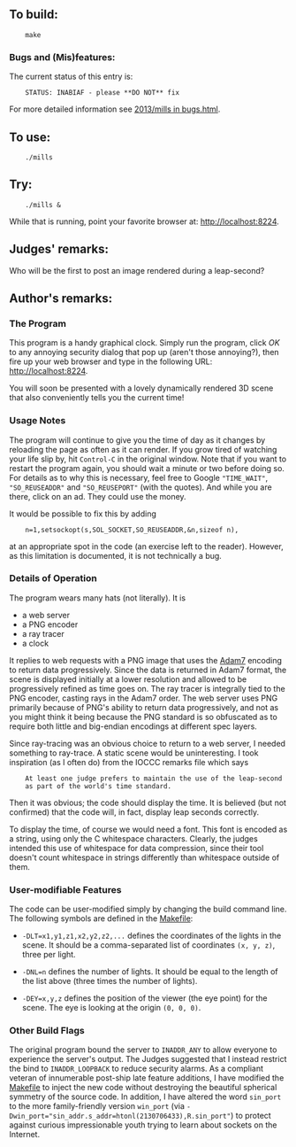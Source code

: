 ## To build:

``` <!---sh-->
    make
```


### Bugs and (Mis)features:

The current status of this entry is:

```
    STATUS: INABIAF - please **DO NOT** fix
```

For more detailed information see [2013/mills in bugs.html](../../bugs.html#2013_mills).


## To use:

``` <!---sh-->
    ./mills
```


## Try:

``` <!---sh-->
    ./mills &
```

While that is running, point your favorite browser at:
[http://localhost:8224](http://localhost:8224).


## Judges' remarks:

Who will be the first to post an image rendered during a leap-second?


## Author's remarks:

### The Program

This program is a handy graphical clock.  Simply run the program, click *OK* to
any annoying security dialog that pop up (aren't those annoying?), then fire
up your web browser and type in the following URL: <http://localhost:8224>.

You will soon be presented with a lovely dynamically rendered 3D scene that
also conveniently tells you the current time!

### Usage Notes

The program will continue to give you the time of day as it changes by
reloading the page as often as it can render.  If you grow tired of watching
your life slip by, hit `Control-C` in the original window.  Note that if you
want to restart the program again, you should wait a minute or two before
doing so.  For details as to why this is necessary, feel free to Google
`"TIME_WAIT"`, `"SO_REUSEADDR"` and `"SO_REUSEPORT"` (with the quotes).  And
while you are there, click on an ad.  They could use the money.

It would be possible to fix this by adding

``` <!---c-->
    n=1,setsockopt(s,SOL_SOCKET,SO_REUSEADDR,&n,sizeof n),
```

at an appropriate spot in the code (an exercise left to the reader).  However,
as this limitation is documented, it is not technically a bug.


### Details of Operation

The program wears many hats (not literally).  It is

- a web server
- a PNG encoder
- a ray tracer
- a clock

It replies to web requests with a PNG image that uses the
[Adam7](http://en.wikipedia.org/wiki/Adam7_algorithm) encoding to return data
progressively.  Since the data is returned in Adam7 format, the scene is
displayed initially at a lower resolution and allowed to be progressively
refined as time goes on.  The ray tracer is integrally tied to the PNG encoder,
casting rays in the Adam7 order.  The web server uses PNG primarily because of
PNG's ability to return data progressively, and not as you might think it being
because the PNG standard is so obfuscated as to require both little and
big-endian encodings at different spec layers.

Since ray-tracing was an obvious choice to return to a web server, I needed
something to ray-trace.  A static scene would be uninteresting.  I took
inspiration (as I often do) from the IOCCC remarks file which says

```
    At least one judge prefers to maintain the use of the leap-second
    as part of the world's time standard.
```

Then it was obvious; the code should display the time.  It is believed (but
not confirmed) that the code will, in fact, display leap seconds correctly.

To display the time, of course we would need a font.  This font is encoded
as a string, using only the C whitespace characters.  Clearly, the judges
intended this use of whitespace for data compression, since their tool
doesn't count whitespace in strings differently than whitespace outside of
them.


### User-modifiable Features

The code can be user-modified simply by changing the build command line.
The following symbols are defined in the [Makefile](%%REPO_URL%%/2013/mills/Makefile):

* `-DLT=x1,y1,z1,x2,y2,z2,...` defines the coordinates of the lights in the
scene. It should be a comma-separated list of coordinates `(x, y, z)`, three per
light.

* `-DNL=n` defines the number of lights. It should be equal to the length of the
list above (three times the number of lights).

* `-DEY=x,y,z` defines the position of the viewer (the eye point) for the scene.
The eye is looking at the origin `(0, 0, 0)`.


### Other Build Flags

The original program bound the server to `INADDR_ANY` to allow everyone to
experience the server's output.  The Judges suggested that I instead restrict
the bind to `INADDR_LOOPBACK` to reduce security alarms.  As a compliant veteran
of innumerable post-ship late feature additions, I have modified the
[Makefile](%%REPO_URL%%/2013/mills/Makefile) to inject the new code without destroying the beautiful
spherical symmetry of the source code.  In addition, I have altered the word
`sin_port` to the more family-friendly version `win_port` (via
`-Dwin_port="sin_addr.s_addr=htonl(2130706433),R.sin_port"`) to protect against
curious impressionable youth trying to learn about sockets on the Internet.


<!--

    Copyright © 1984-2024 by Landon Curt Noll. All Rights Reserved.

    You are free to share and adapt this file under the terms of this license:

	Creative Commons Attribution-ShareAlike 4.0 International (CC BY-SA 4.0)

    For more information, see:

	https://creativecommons.org/licenses/by-sa/4.0/

-->
